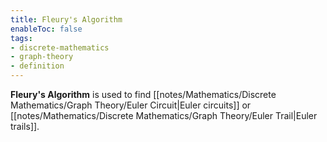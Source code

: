 ```yaml
---
title: Fleury's Algorithm
enableToc: false
tags: 
- discrete-mathematics
- graph-theory
- definition
---
```


**Fleury's Algorithm** is used to find [[notes/Mathematics/Discrete Mathematics/Graph Theory/Euler Circuit|Euler circuits]] or [[notes/Mathematics/Discrete Mathematics/Graph Theory/Euler Trail|Euler trails]].